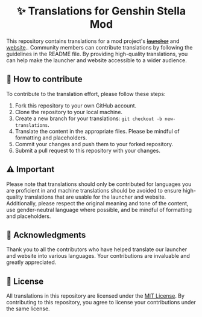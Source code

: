 <h1 align="center">
    ✨ Translations for Genshin Stella Mod
</h1>

This repository contains translations for a mod project's [~~launcher~~](launcher) and [website](website).. Community members can contribute translations by following the guidelines in the README file. By providing high-quality translations, you can help make the launcher and website accessible to a wider audience.

## 📁 How to contribute
To contribute to the translation effort, please follow these steps:
1. Fork this repository to your own GitHub account.
2. Clone the repository to your local machine.
3. Create a new branch for your translations: `git checkout -b new-translations`.
4. Translate the content in the appropriate files. Please be mindful of formatting and placeholders.
5. Commit your changes and push them to your forked repository.
6. Submit a pull request to this repository with your changes.

## ⚠️ Important
Please note that translations should only be contributed for languages you are proficient in and machine translations should be avoided to ensure high-quality translations that are usable for the launcher and website. Additionally, please respect the original meaning and tone of the content, use gender-neutral language where possible, and be mindful of formatting and placeholders.

## 💙 Acknowledgments
Thank you to all the contributors who have helped translate our launcher and website into various languages. Your contributions are invaluable and greatly appreciated.

## 🔑 License
All translations in this repository are licensed under the [MIT License](LICENSE). By contributing to this repository, you agree to license your contributions under the same license.
